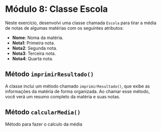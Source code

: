 # Módulo 8: Classe Escola

Neste exercício, desenvolvi uma classe chamada `Escola` para tirar a média de notas de algumas matérias com os seguintes atributos:

- **Nome**: Noma da matéria.
- **Nota1**: Primeira nota.
- **Nota2**: Segunda nota.
- **Nota3**: Terceira nota.
-  **Nota4**: Quarta nota.

## Método `imprimirResultado()`

A classe inclui um método chamado `imprimirResultado()`, que exibe as informações da matéria de forma organizada. Ao chamar esse método, você verá um resumo completo da matéria e suas notas.

## Método `calcularMedia()`

Método para fazer o calculo da média
